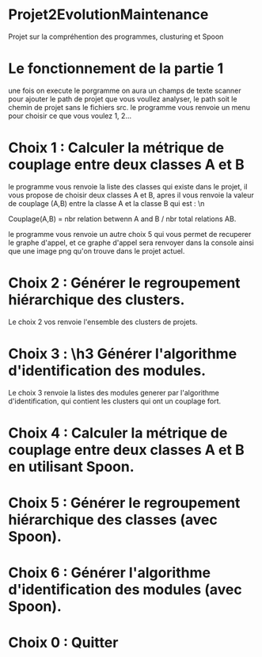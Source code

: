 # Projet2EvolutionMaintenance
Projet sur la compréhention des programmes, clusturing et Spoon

# Le fonctionnement de la partie 1 
une fois on execute le porgramme on aura un champs de texte scanner pour ajouter le path de projet que vous voullez analyser, le path soit le chemin de projet sans le fichiers src. 
le programme vous renvoie un menu pour choisir ce que vous voulez 1, 2... 

# Choix 1 : Calculer la métrique de couplage entre deux classes A et B 
le programme vous renvoie la liste des classes qui existe dans le projet, il vous propose de choisir deux classes A et B, apres il vous renvoie la valeur de couplage (A,B) entre la classe A et la classe B qui est :  \n

Couplage(A,B) = nbr relation betwenn A and B / nbr total relations AB.

le programme vous renvoie un autre choix 5 qui vous permet de recuperer le graphe d'appel, et ce graphe d'appel sera renvoyer dans la console ainsi que une image png qu'on trouve dans le projet actuel.

# Choix 2 : Générer le regroupement hiérarchique des clusters.

Le choix 2 vos renvoie l'ensemble des clusters de projets.

# Choix 3 : \h3 Générer l'algorithme d'identification des modules.
Le choix 3  renvoie la listes des modules generer par l'algorithme d'identification, qui contient les clusters qui ont un couplage fort.

# Choix 4 : Calculer la métrique de couplage entre deux classes A et B en utilisant Spoon.


# Choix 5 : Générer le regroupement hiérarchique des classes (avec Spoon).

# Choix 6 : Générer l'algorithme d'identification des modules (avec Spoon).

# Choix 0 : Quitter 







